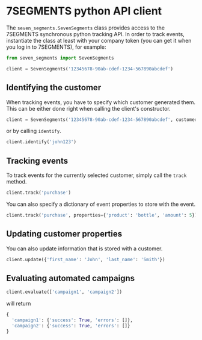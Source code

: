 # 7SEGMENTS python API client

The `seven_segments.SevenSegments` class provides access to the 7SEGMENTS
synchronous python tracking API. In order to track events, instantiate the
class at least with your company token (you can get it when you log in to 7SEGMENTS), for example:

```python
from seven_segments import SevenSegments

client = SevenSegments('12345678-90ab-cdef-1234-567890abcdef')
```

## Identifying the customer

When tracking events, you have to specify which customer generated
them. This can be either done right when calling the client's
constructor.

```python
client = SevenSegments('12345678-90ab-cdef-1234-567890abcdef', customer='john123')
```

or by calling `identify`.

```python
client.identify('john123')
```

## Tracking events

To track events for the currently selected customer, simply
call the `track` method.

```python
client.track('purchase')
```

You can also specify a dictionary of event properties to store
with the event.

```python
client.track('purchase', properties={'product': 'bottle', 'amount': 5})
```

## Updating customer properties

You can also update information that is stored with a customer.

```python
client.update({'first_name': 'John', 'last_name': 'Smith'})
```

## Evaluating automated campaigns

```python
client.evaluate(['campaign1', 'campaign2'])
```

will return

```python
{
  'campaign1': {'success': True, 'errors': []},
  'campaign2': {'success': True, 'errors': []}
}
```


